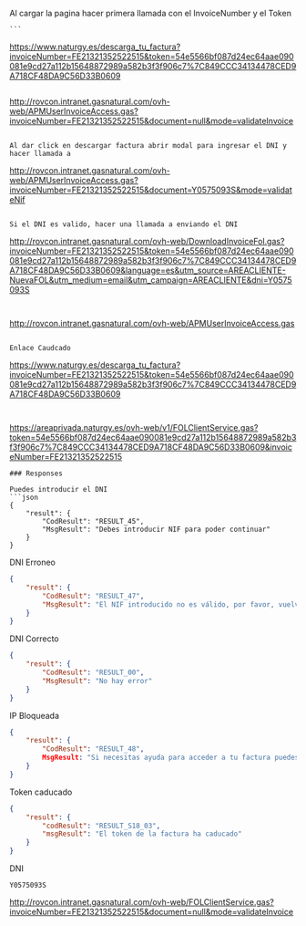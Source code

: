 
Al cargar la pagina hacer primera llamada con el InvoiceNumber y el Token

	```
https://www.naturgy.es/descarga_tu_factura?invoiceNumber=FE21321352522515&token=54e5566bf087d24ec64aae090081e9cd27a112b15648872989a582b3f3f906c7%7C849CCC34134478CED9A718CF48DA9C56D33B0609
```

```
http://rovcon.intranet.gasnatural.com/ovh-web/APMUserInvoiceAccess.gas?invoiceNumber=FE21321352522515&document=null&mode=validateInvoice
```

Al dar click en descargar factura abrir modal para ingresar el DNI y hacer llamada a

```
http://rovcon.intranet.gasnatural.com/ovh-web/APMUserInvoiceAccess.gas?invoiceNumber=FE21321352522515&document=Y0575093S&mode=validateNif
```

Si el DNI es valido, hacer una llamada a enviando el DNI

```
http://rovcon.intranet.gasnatural.com/ovh-web/DownloadInvoiceFol.gas?invoiceNumber=FE21321352522515&token=54e5566bf087d24ec64aae090081e9cd27a112b15648872989a582b3f3f906c7%7C849CCC34134478CED9A718CF48DA9C56D33B0609&language=es&utm_source=AREACLIENTE-NuevaFOL&utm_medium=email&utm_campaign=AREACLIENTE&dni=Y0575093S
```


```
http://rovcon.intranet.gasnatural.com/ovh-web/APMUserInvoiceAccess.gas
```

Enlace Caudcado

```
https://www.naturgy.es/descarga_tu_factura?invoiceNumber=FE21321352522515&token=54e5566bf087d24ec64aae090081e9cd27a112b15648872989a582b3f3f906c7%7C849CCC34134478CED9A718CF48DA9C56D33B0609
```


```
https://areaprivada.naturgy.es/ovh-web/v1/FOLClientService.gas?token=54e5566bf087d24ec64aae090081e9cd27a112b15648872989a582b3f3f906c7%7C849CCC34134478CED9A718CF48DA9C56D33B0609&invoiceNumber=FE21321352522515
```
### Responses

Puedes introducir el DNI
```json
{
    "result": {
        "CodResult": "RESULT_45",
        "MsgResult": "Debes introducir NIF para poder continuar"
    }
}
```

DNI Erroneo
```json
{
    "result": {
        "CodResult": "RESULT_47",
        "MsgResult": "El NIF introducido no es válido, por favor, vuelve a intentarlo"
    }
}
```

DNI Correcto
```json
{
    "result": {
        "CodResult": "RESULT_00",
        "MsgResult": "No hay error"
    }
}
```

IP Bloqueada
```json
{
    "result": {
        "CodResult": "RESULT_48",
        MsgResult: "Si necesitas ayuda para acceder a tu factura puedes contactar con Atención al Cliente. Teléfono 900 100 251, de lunes a sábado de 8:00 a 22:00 horas. Muchas gracias y disculpa las molestias."
    }
}
```


Token caducado
```json
{
    "result": {
        "codResult": "RESULT_S18_03",
        "msgResult": "El token de la factura ha caducado"
    }
}
```

DNI
```
Y0575093S
```


http://rovcon.intranet.gasnatural.com/ovh-web/FOLClientService.gas?invoiceNumber=FE21321352522515&document=null&mode=validateInvoice